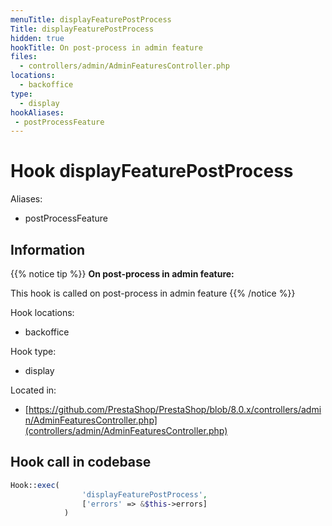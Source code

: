 ```yaml
---
menuTitle: displayFeaturePostProcess
Title: displayFeaturePostProcess
hidden: true
hookTitle: On post-process in admin feature
files:
  - controllers/admin/AdminFeaturesController.php
locations:
  - backoffice
type:
  - display
hookAliases:
 - postProcessFeature
---
```


# Hook displayFeaturePostProcess

Aliases: 
 - postProcessFeature



## Information

{{% notice tip %}}
**On post-process in admin feature:** 

This hook is called on post-process in admin feature
{{% /notice %}}

Hook locations: 
  - backoffice

Hook type: 
  - display

Located in: 
  - [https://github.com/PrestaShop/PrestaShop/blob/8.0.x/controllers/admin/AdminFeaturesController.php](controllers/admin/AdminFeaturesController.php)

## Hook call in codebase

```php
Hook::exec(
                'displayFeaturePostProcess',
                ['errors' => &$this->errors]
            )
```